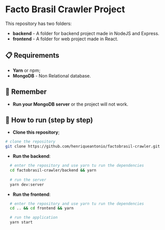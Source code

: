 # Facto Brasil Crawler Project

This repository has two folders:

- **backend** - A folder for backend project made in NodeJS and Express.
- **frontend** - A folder for web project made in React.

## 📋 Requirements

- **Yarn** or npm;
- **MongoDB** - Non Relational database.

## 🛑 Remember
- **Run your MongoDB server** or the project will not work.

## 🧾 How to run (step by step)

- **Clone this repository**;

```bash
# clone the repository
git clone https://github.com/henriqueantonio/factobrasil-crawler.git

```

- **Run the backend**:

```bash
  # enter the repository and use yarn tu run the dependencies
  cd factobrasil-crawler/backend && yarn
  
  # run the server
  yarn dev:server
```

- **Run the frontend**:

```bash
  # enter the repository and use yarn tu run the dependencies
  cd .. && cd frontend && yarn

  # run the application
  yarn start
```
